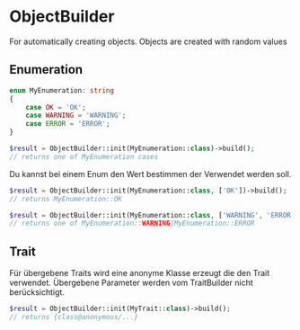 # ObjectBuilder
For automatically creating objects. Objects are created with random values
## Enumeration
```php
enum MyEnumeration: string
{
    case OK = 'OK';
    case WARNING = 'WARNING';
    case ERROR = 'ERROR';
}
```
```php
$result = ObjectBuilder::init(MyEnumeration::class)->build();
// returns one of MyEnumeration cases
```
Du kannst bei einem Enum den Wert bestimmen der Verwendet werden soll.
```php
$result = ObjectBuilder::init(MyEnumeration::class, ['OK'])->build();
// returns MyEnumeration::OK

$result = ObjectBuilder::init(MyEnumeration::class, ['WARNING', 'ERROR'])->build();
// returns one of MyEnumeration::WARNING|MyEnumeration::ERROR
```
## Trait
Für übergebene Traits wird eine anonyme Klasse erzeugt die den Trait verwendet.
Übergebene Parameter werden vom TraitBuilder nicht berücksichtigt.
```php
$result = ObjectBuilder::init(MyTrait::class)->build();
// returns {class@anonymous/...}
```
